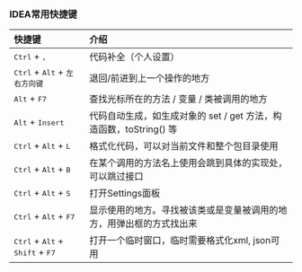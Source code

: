 ### IDEA常用快捷键
|快捷键|介绍|
|:---------|:---------|
|<kbd>Ctrl</kbd> + <kbd>，</kbd>|代码补全（个人设置）|
|<kbd>Ctrl</kbd> + <kbd>Alt</kbd> + <kbd>左右方向键</kbd>|退回/前进到上一个操作的地方|
|<kbd>Alt</kbd> + <kbd>F7</kbd>|查找光标所在的方法 / 变量 / 类被调用的地方|
|<kbd>Alt</kbd> + <kbd>Insert</kbd>|代码自动生成，如生成对象的 set / get 方法，构造函数，toString() 等 |
|<kbd>Ctrl</kbd> + <kbd>Alt</kbd> + <kbd>L</kbd>|格式化代码，可以对当前文件和整个包目录使用|
|<kbd>Ctrl</kbd> + <kbd>Alt</kbd> + <kbd>B</kbd>|在某个调用的方法名上使用会跳到具体的实现处，可以跳过接口|
|<kbd>Ctrl</kbd> + <kbd>Alt</kbd> + <kbd>S</kbd>|打开Settings面板|
|<kbd>Ctrl</kbd> + <kbd>Alt</kbd> + <kbd>F7</kbd>|显示使用的地方。寻找被该类或是变量被调用的地方，用弹出框的方式找出来|
|<kbd>Ctrl</kbd> + <kbd>Alt</kbd> + <kbd>Shift</kbd> + <kbd>F7</kbd>|打开一个临时窗口，临时需要格式化xml, json可用|
